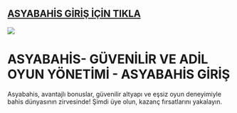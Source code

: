 ## <a href="https://cutt.ly/LeVbhan4">ASYABAHİS GİRİŞ İÇİN TIKLA</a>

<a href="https://cutt.ly/LeVbhan4"><img src="https://s7.gifyu.com/images/SPzOb.gif"></a>

# ASYABAHİS- GÜVENİLİR VE ADİL OYUN YÖNETİMİ - ASYABAHİS GİRİŞ

Asyabahis, avantajlı bonuslar, güvenilir altyapı ve eşsiz oyun deneyimiyle bahis dünyasının zirvesinde! Şimdi üye olun, kazanç fırsatlarını yakalayın.
